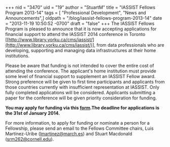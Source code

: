 +++
nid = "3470"
uid = "19"
author = "StuartM"
title = "IASSIST Fellows Program 2013-14"
tags = [ "Professional Development", "News and Announcements",]
oldpath = "/blog/iassist-fellows-program-2013-14"
date = "2013-11-19 10:50:52 -0700"
draft = "false"
+++
The IASSIST Fellows Program is pleased to announce that it is now
accepting applications for financial support to attend the IASSIST 2014
conference in Toronto
[[http://www.library.yorku.ca/cms/iassist/](http://www.library.yorku.ca/cms/iassist/)],
from data professionals who are developing, supporting and managing data
infrastructures at their home institutions.

Please be aware that funding is not intended to cover the entire cost of
attending the conference. The applicant's home institution must provide
some level of financial support to supplement an IASSIST Fellow award.
Strong preference will be given to first time participants and
applicants from those countries currently with insufficient
representation at IASSIST. Only fully completed applications will be
considered. Applicants submitting a paper for the conference will be
given priority consideration for funding.

**You may apply for funding via this
[form](https://docs.google.com/spreadsheet/viewform?usp=drive_web&formkey=dEhLcnNIcE4xWW9NUzBwZnViNy1sUWc6MA#gid=0).The
deadline for applications is the 31st of January 2014.**

For more information, to apply for funding or nominate a person for a
Fellowship, please send an email to the Fellows Committee chairs, Luis
Martínez-Uribe ([lmartinez@march.es](mailto:lmartinez@march.es)) and
Stuart Macdonald ([srm262@cornell.edu](mailto:srm262@cornell.edu)).

